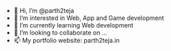- 👋 Hi, I’m @parth2teja
- 👀 I’m interested in Web, App and Game development
- 🌱 I’m currently learning Web development
- 💞️ I’m looking to collaborate on ...
- 📫 My portfolio website: parth2teja.in

<!---
parth2teja23/parth2teja23 is a ✨ special ✨ repository because its `README.md` (this file) appears on your GitHub profile.
You can click the Preview link to take a look at your changes.
--->
